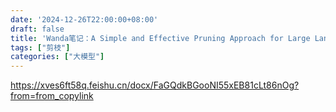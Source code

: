 ```yaml
---
date: '2024-12-26T22:00:00+08:00'
draft: false
title: 'Wanda笔记：A Simple and Effective Pruning Approach for Large Language Models'
tags: ["剪枝"]
categories: ["大模型"]
---
```


https://xves6ft58q.feishu.cn/docx/FaGQdkBGooNI55xEB81cLt86nOg?from=from_copylink
